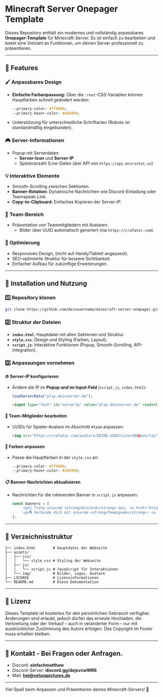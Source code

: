 # Minecraft Server Onepager Template

Dieses Repository enthält ein modernes und vollständig anpassbares **Onepager-Template** für Minecraft-Server. Es ist einfach zu bearbeiten und bietet eine Vielzahl an Funktionen, um deinen Server professionell zu präsentieren.

---

## 🌟 Features

### 🖌️ **Anpassbares Design**
- **Einfache Farbanpassung:** Über die `:root`-CSS-Variablen können Hauptfarben schnell geändert werden:
  ```css
  --primary-color: #ff9800;
  --primary-hover-color: #e68900;
  ```
- Unterstützung für unterschiedliche Schriftarten (Roboto ist standardmäßig eingebunden).

### 🎮 **Server-Informationen**
- Popup mit Serverdaten:
  - **Server-Icon** und **Server-IP**
  - Spieleranzahl (Live-Daten über API von `https://api.mcsrvstat.us`)

### 💡 **Interaktive Elemente**
- Smooth-Scrolling zwischen Sektionen.
- **Banner-Rotation:** Dynamische Nachrichten wie Discord-Einladung oder Teamspeak-Link.
- **Copy-to-Clipboard:** Einfaches Kopieren der Server-IP.

### 👥 **Team-Bereich**
- Präsentation von Teammitgliedern mit Avataren:
  - Bilder über UUID automatisch generiert (via `https://crafatar.com`).

### 🔧 **Optimierung**
- Responsives Design, (nicht auf Handy/Tablett angepasst).
- SEO-optimierte Struktur für bessere Sichtbarkeit.
- Einfacher Aufbau für zukünftige Erweiterungen.

---

## 🚀 Installation und Nutzung

### 1️⃣ **Repository klonen**
```bash
git clone https://github.com/deinusername/minecraft-server-onepager.git
```

### 2️⃣ **Struktur der Dateien**
- **`index.html`**: Hauptdatei mit allen Sektionen und Struktur.
- **`style.css`**: Design und Styling (Farben, Layout).
- **`script.js`**: Interaktive Funktionen (Popup, Smooth-Scrolling, API-Integration).

### 3️⃣ **Anpassungen vornehmen**

#### ⚙️ **Server-IP konfigurieren**
- Ändere die IP im **Popup und im Input-Feld** (`script.js`, `index.html`):
  ```javascript
  loadServerData("play.deinserver.de");
  ```
  ```html
  <input type="text" id="serverIp" value="play.deinserver.de" readonly class="server-ip-input" />
  ```

#### 👥 **Team-Mitglieder bearbeiten**
- UUIDs für Spieler-Avatare im Abschnitt `#team` anpassen:
  ```html
  <img src="https://crafatar.com/avatars/DEINE-UUID?size=100&overlay" alt="Spieler Kopf" />
  ```

#### 🎨 **Farben anpassen**
- Passe die Hauptfarben in der `style.css` an:
  ```css
  --primary-color: #ff9800;
  --primary-hover-color: #e68900;
  ```

#### 📋 **Banner-Nachrichten aktualisieren**
- Nachrichten für die rotierenden Banner in `script.js` anpassen:
  ```javascript
  const banners = [
      `<p>📢 Trete unserem <strong>Discord</strong> bei: <a href="https://discord.gg/link">Klick mich!</a></p>`,
      `<p>🎙️ Verbinde dich mit unserem <strong>Teamspeak</strong>: <a href="ts3server://deineTSip">Klick mich!</a></p>`
  ];
  ```

---

## 📂 Verzeichnisstruktur
```
├── index.html        # Hauptdatei der Webseite
├── assets/
│   ├── css/
│   │   └── style.css # Styling der Webseite
│   ├── js/
│   │   └── script.js # JavaScript für Interaktionen
│   └── img/          # Bilder, Logos, Avatare
├── LICENSE           # Lizenzinformationen
└── README.md         # Diese Dokumentation
```

---

## 📜 Lizenz
Dieses Template ist kostenlos für den persönlichen Gebrauch verfügbar. Änderungen sind erlaubt, jedoch dürfen das erneute Hochladen, die Verbreitung oder der Verkauf – auch in veränderter Form – nur mit ausdrücklicher Zustimmung des Autors erfolgen. Das Copyright im Footer muss erhalten bleiben.

---

## 📧 Kontakt - Bei Fragen oder Anfragen.
- Discord: **einfachmatthew**
- Discord-Server: **discord.gg/dejxvcwWR6**
- Mail: **hej@velurapictures.de**

---

Viel Spaß beim Anpassen und Präsentieren deines Minecraft-Servers! 🚀
